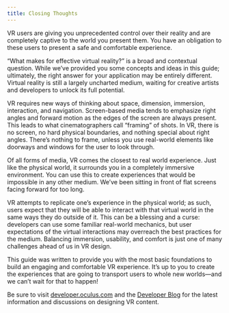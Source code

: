 ```yaml
---
title: Closing Thoughts
---
```


VR users are giving you unprecedented control over their reality and are completely captive to the world you present them. You have an obligation to these users to present a safe and comfortable experience. 

“What makes for effective virtual reality?” is a broad and contextual question. While we’ve provided you some concepts and ideas in this guide; ultimately, the right answer for your application may be entirely different. Virtual reality is still a largely uncharted medium, waiting for creative artists and developers to unlock its full potential.

VR requires new ways of thinking about space, dimension, immersion, interaction, and navigation. Screen-based media tends to emphasize right angles and forward motion as the edges of the screen are always present. This leads to what cinematographers call “framing” of shots. In VR, there is no screen, no hard physical boundaries, and nothing special about right angles. There’s nothing to frame, unless you use real-world elements like doorways and windows for the user to look through.

Of all forms of media, VR comes the closest to real world experience. Just like the physical world, it surrounds you in a completely immersive environment. You can use this to create experiences that would be impossible in any other medium. We’ve been sitting in front of flat screens facing forward for too long.

VR attempts to replicate one’s experience in the physical world; as such, users expect that they will be able to interact with that virtual world in the same ways they do outside of it. This can be a blessing and a curse: developers can use some familiar real-world mechanics, but user expectations of the virtual interactions may overreach the best practices for the medium. Balancing immersion, usability, and comfort is just one of many challenges ahead of us in VR design.

This guide was written to provide you with the most basic foundations to build an engaging and comfortable VR experience. It’s up to you to create the experiences that are going to transport users to whole new worlds—and we can’t wait for that to happen!

Be sure to visit [developer.oculus.com](/) and the [Developer Blog](/blog/) for the latest information and discussions on designing VR content.
